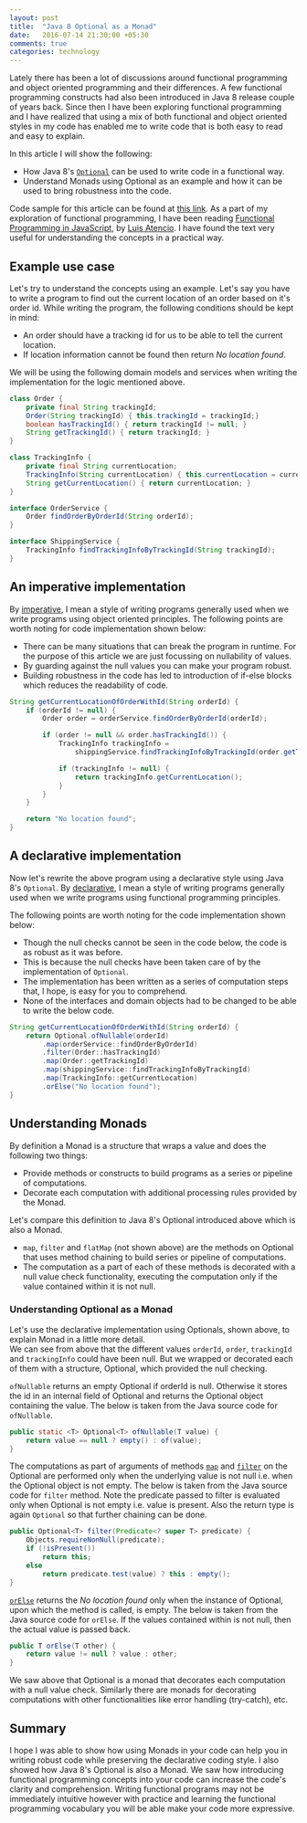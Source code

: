 ```yaml
---
layout: post
title:  "Java 8 Optional as a Monad"
date:   2016-07-14 21:30:00 +05:30
comments: true
categories: technology
---
```


Lately there has been a lot of discussions around functional programming and object oriented programming 
and their differences. A few functional programming constructs had also been introduced in Java 8 release couple of years back. 
Since then I have been exploring functional programming and I have realized that using a mix of both functional and 
object oriented styles in my code has enabled me to write code that is both easy to read and easy to explain.   

In this article I will show the following:

- How Java 8's [`Optional`][Optional] can be used to write code in a functional way.   
- Understand Monads using Optional as an example and how it can be used to bring robustness into the code.

Code sample for this article can be found at [this link][CodeSample]. As a part of my exploration of functional 
programming, I have been reading [Functional Programming in JavaScript][book], by [Luis Atencio][author]. I have 
found the text very useful for understanding the concepts in a practical way.

## Example use case
Let's try to understand the concepts using an example. Let's say you have to write a program to find out the 
current location of an order based on it's order id. While writing the program, the following conditions 
should be kept in mind:

- An order should have a tracking id for us to be able to tell the current location.
- If location information cannot be found then return *No location found*.

We will be using the following domain models and services when writing the implementation for the logic mentioned above.

```java
class Order {
    private final String trackingId;
    Order(String trackingId) { this.trackingId = trackingId;}
    boolean hasTrackingId() { return trackingId != null; }
    String getTrackingId() { return trackingId; }
}

class TrackingInfo {
    private final String currentLocation;
    TrackingInfo(String currentLocation) { this.currentLocation = currentLocation; }
    String getCurrentLocation() { return currentLocation; }
}

interface OrderService {
    Order findOrderByOrderId(String orderId);
}

interface ShippingService {
    TrackingInfo findTrackingInfoByTrackingId(String trackingId);
}
```

## An imperative implementation
By [imperative][imperative], I mean a style of writing programs generally used when we write programs using 
object oriented principles. The following points are worth noting for code implementation shown below:

- There can be many situations that can break the program in runtime. For the purpose of this article we are 
just focussing on nullability of values.
- By guarding against the null values you can make your program robust.
- Building robustness in the code has led to introduction of if-else blocks which reduces the readability of code.

```java
String getCurrentLocationOfOrderWithId(String orderId) {
    if (orderId != null) {
        Order order = orderService.findOrderByOrderId(orderId);

        if (order != null && order.hasTrackingId()) {
            TrackingInfo trackingInfo =
                shippingService.findTrackingInfoByTrackingId(order.getTrackingId());

            if (trackingInfo != null) {
                return trackingInfo.getCurrentLocation();
            }
        }
    }

    return "No location found";
}
```

## A declarative implementation
Now let's rewrite the above program using a declarative style using Java 8's `Optional`. By [declarative][declarative], 
I mean a style of writing programs generally used when we write programs using functional programming principles.

The following points are worth noting for the code implementation shown below:

- Though the null checks cannot be seen in the code below, the code is as robust as it was before. 
- This is because the null checks have been taken care of by the implementation of `Optional`.
- The implementation has been written as a series of computation steps that, I hope, is easy for you to comprehend.
- None of the interfaces and domain objects had to be changed to be able to write the below code.

```java
String getCurrentLocationOfOrderWithId(String orderId) {
    return Optional.ofNullable(orderId)
        .map(orderService::findOrderByOrderId)
        .filter(Order::hasTrackingId)
        .map(Order::getTrackingId)
        .map(shippingService::findTrackingInfoByTrackingId)
        .map(TrackingInfo::getCurrentLocation)
        .orElse("No location found");
}
```

## Understanding Monads
By definition a Monad is a structure that wraps a value and does the following two things:

- Provide methods or constructs to build programs as a series or pipeline of computations. 
- Decorate each computation with additional processing rules provided by the Monad.

Let's compare this definition to Java 8's Optional introduced above which is also a Monad. 

- `map`, `filter` and `flatMap` (not shown above) are the methods on Optional that uses method chaining to build 
series or pipeline of computations. 
- The computation as a part of each of these methods is decorated with a null value check functionality, 
executing the computation only if the value contained within it is not null.

### Understanding Optional as a Monad 
Let's use the declarative implementation using Optionals, shown above, to explain Monad in a little more detail.     
We can see from above that the different values `orderId`, `order`, `trackingId` and `trackingInfo` could have been null. 
But we wrapped or decorated each of them with a structure, Optional, which provided the null checking. 

`ofNullable` returns an empty Optional if orderId is null. Otherwise it stores the id in an internal field of Optional 
and returns the Optional object containing the value. The below is taken from the Java source code for `ofNullable`. 

```java
public static <T> Optional<T> ofNullable(T value) {
    return value == null ? empty() : of(value);
}
```

The computations as part of arguments of methods [`map`][map] and [`filter`][filter] on the Optional are performed only 
when the underlying value is not null i.e. when the Optional object is not empty. The below is taken from the Java source code 
for `filter` method. Note the predicate passed to filter is evaluated only when Optional is not empty i.e. value is 
present. Also the return type is again `Optional` so that further chaining can be done.

```java
public Optional<T> filter(Predicate<? super T> predicate) {
    Objects.requireNonNull(predicate);
    if (!isPresent())
        return this;
    else
        return predicate.test(value) ? this : empty();
}

```

[`orElse`][orElse] returns the *No location found* only when the instance of Optional, upon which the method is called, is empty.
The below is taken from the Java source code for `orElse`. If the values contained within is not null, then the actual value 
is passed back. 

```java
public T orElse(T other) {
    return value != null ? value : other;
}
```

We saw above that Optional is a monad that decorates each computation with a null value check. Similarly there are 
monads for decorating computations with other functionalities like error handling (try-catch), etc. 

## Summary
I hope I was able to show how using Monads in your code can help you in writing robust code while preserving the 
declarative coding style. I also showed how Java 8's Optional is also a Monad. We saw how introducing functional 
programming concepts into your code can increase the code's clarity and comprehension. Writing functional programs may 
not be immediately intuitive however with practice and learning the functional programming vocabulary you will 
be able make your code more expressive.


[CodeSample]: https://github.com/praveer09/optional-as-monad/blob/master/src/main/java/monad/Implementation.java
[tests]: https://github.com/praveer09/optional-as-monad/blob/master/src/test/java/monad/ImplementationTest.java
[ofNullable]: https://docs.oracle.com/javase/8/docs/api/java/util/Optional.html#ofNullable-T-
[filter]: https://docs.oracle.com/javase/8/docs/api/java/util/Optional.html#filter-java.util.function.Predicate-
[map]: https://docs.oracle.com/javase/8/docs/api/java/util/Optional.html#map-java.util.function.Function-
[flatMap]: https://docs.oracle.com/javase/8/docs/api/java/util/Optional.html#flatMap-java.util.function.Function-
[monad]: https://en.wikipedia.org/wiki/Monad_(functional_programming)
[functional]: https://en.wikipedia.org/wiki/Functional_programming
[book]: https://www.manning.com/books/functional-programming-in-javascript
[author]: https://twitter.com/luijar
[imperative]: https://en.wikipedia.org/wiki/Imperative_programming
[Optional]: https://docs.oracle.com/javase/8/docs/api/java/util/Optional.html
[declarative]: https://en.wikipedia.org/wiki/Declarative_programming
[orElse]: https://docs.oracle.com/javase/8/docs/api/java/util/Optional.html#orElse-T-